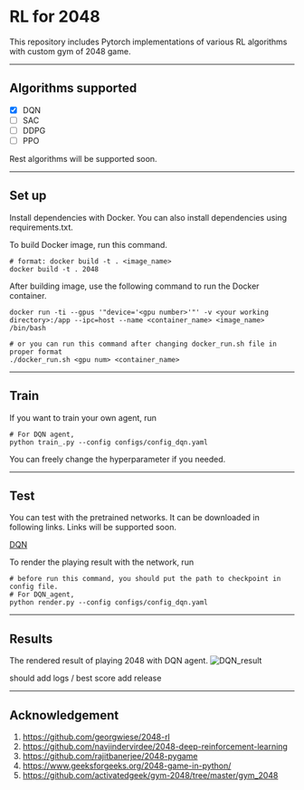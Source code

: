 # RL for 2048
This repository includes Pytorch implementations of various RL algorithms with custom gym of 2048 game.

---

## Algorithms supported

- [x] DQN
- [ ] SAC
- [ ] DDPG
- [ ] PPO

Rest algorithms will be supported soon.

---
## Set up

Install dependencies with Docker. You can also install dependencies using requirements.txt.

To build Docker image, run this command.
```
# format: docker build -t . <image_name>
docker build -t . 2048
```

After building image, use the following command to run the Docker container.
```
docker run -ti --gpus '"device='<gpu number>'"' -v <your working directory>:/app --ipc=host --name <container_name> <image_name> /bin/bash

# or you can run this command after changing docker_run.sh file in proper format
./docker_run.sh <gpu num> <container_name>
```
---
## Train
If you want to train your own agent, run
```
# For DQN agent,
python train_.py --config configs/config_dqn.yaml
```

You can freely change the hyperparameter if you needed.

---
## Test

You can test with the pretrained networks.
It can be downloaded in following links.
Links will be supported soon.

[DQN]()

To render the playing result with the network, run
```
# before run this command, you should put the path to checkpoint in config file.
# For DQN_agent,
python render.py --config configs/config_dqn.yaml

```

---
## Results

The rendered result of playing 2048 with DQN agent.
![DQN_result](./gifs/game_play_dqn.gif)

should add logs / best score 
add release



---
## Acknowledgement
1. https://github.com/georgwiese/2048-rl
2. https://github.com/navjindervirdee/2048-deep-reinforcement-learning
3. https://github.com/rajitbanerjee/2048-pygame
4. https://www.geeksforgeeks.org/2048-game-in-python/
5. https://github.com/activatedgeek/gym-2048/tree/master/gym_2048
